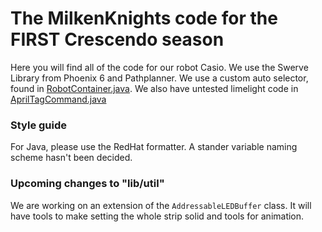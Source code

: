 # The MilkenKnights code for the FIRST Crescendo season
Here you will find all of the code for our robot Casio.
We use the Swerve Library from Phoenix 6 and Pathplanner. We use a custom auto selector, found in [RobotContainer.java](src/main/java/frc/robot/RobotContainer.java). We also have untested limelight code in [AprilTagCommand.java](src/main/java/frc/robot/commands/AprilTagCommand.java)


### Style guide
For Java, please use the RedHat formatter. A stander variable naming scheme hasn't been decided.

### Upcoming changes to "lib/util"
We are working on an extension of the `AddressableLEDBuffer` class. It will have tools to make setting the whole strip solid and tools for animation.